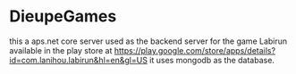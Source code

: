 # DieupeGames
this a aps.net core server used as the backend server for the game Labirun 
available in the play store at https://play.google.com/store/apps/details?id=com.lanihou.labirun&hl=en&gl=US
it uses mongodb as the database.
